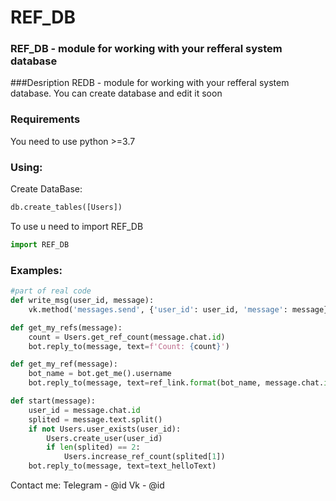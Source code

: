 # REF_DB
### REF_DB - module for working with your refferal system database
###Desription
REDB - module for working with your refferal system database. You can create database and edit it soon 

### Requirements

You need to use python >=3.7



### Using:

Create DataBase:
```python
db.create_tables([Users])
```
To use u need to import REF_DB
```python
import REF_DB
```


### Examples:

```python
#part of real code 
def write_msg(user_id, message):
    vk.method('messages.send', {'user_id': user_id, 'message': message})

def get_my_refs(message):
    count = Users.get_ref_count(message.chat.id)
    bot.reply_to(message, text=f'Count: {count}')

def get_my_ref(message):
    bot_name = bot.get_me().username
    bot.reply_to(message, text=ref_link.format(bot_name, message.chat.id))

def start(message):
    user_id = message.chat.id
    splited = message.text.split()
    if not Users.user_exists(user_id):
        Users.create_user(user_id)
        if len(splited) == 2:
            Users.increase_ref_count(splited[1])
    bot.reply_to(message, text=text_helloText)
```
Contact me:
Telegram - @id
Vk - @id
